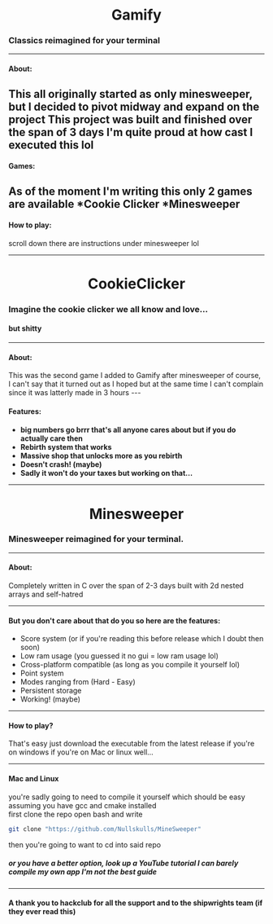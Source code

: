 <h1 align="center">Gamify</h1>

<h3>Classics reimagined for your terminal</h3>

---
<h4> About: </h4>

This all originally started as only minesweeper, but I decided to pivot midway and expand on the project
This project was built and finished over the span of 3 days I'm quite proud at how cast I executed this lol
---
<h4>Games: </h4>

As of the moment I'm writing this only 2 games are available
*Cookie Clicker
*Minesweeper
---
<h4> How to play: </h4>
scroll down there are instructions under minesweeper lol

---
<h1 align="center">CookieClicker</h1>
<h3>Imagine the cookie clicker we all know and love…</h3>
<h4>but shitty</h4>

---
<h4>About: </h4>
This was the second game I added to Gamify after minesweeper of course, I can't
say that it turned out as I hoped but at the same time I can't complain since it was latterly made in 3 hours
---

<h4>Features: <h4>

* big numbers go brrr that's all anyone cares about but if you do actually care then
* Rebirth system that works
* Massive shop that unlocks more as you rebirth
* Doesn't crash! (maybe)
* Sadly it won't do your taxes but working on that...
---


<h1 align="center">Minesweeper</h1>

<h3>Minesweeper reimagined for your terminal.</h3>

---

<h4>About:</h4>

Completely written in C over the span of 2-3 days built with 2d nested arrays and self-hatred

---

<h4> But you don't care about that do you so here are the features: </h4>

* Score system (or if you're reading this before release which I doubt then soon)
* Low ram usage (you guessed it no gui = low ram usage lol)
* Cross-platform compatible (as long as you compile it yourself lol)
* Point system 
* Modes ranging from (Hard - Easy)
* Persistent storage
* Working! (maybe)
---

<h4> How to play? </h4>

That's easy just download the executable from the latest release if you're on windows if you're on Mac or linux well...

---

<h4> Mac and Linux</h4>

you're sadly going to need to compile it yourself which should be easy assuming you have gcc and cmake installed  
first clone the repo open bash and write

```bash
git clone "https://github.com/Nullskulls/MineSweeper"
```
then you're going to want to cd into said repo

<h5>or you have a better option, look up a YouTube tutorial I can barely compile my own app I'm not the best guide</h5>

---

<h4>A thank you to hackclub for all the support and to the shipwrights team (if they ever read this) </h4> 